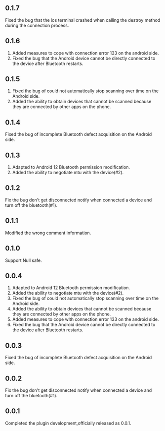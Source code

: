 ## 0.1.7
Fixed the bug that the ios terminal crashed when calling the destroy method during the connection process.

## 0.1.6
1. Added measures to cope with connection error 133 on the android side.
2. Fixed the bug that the Android device cannot be directly connected to the device after Bluetooth restarts.

## 0.1.5
1. Fixed the bug of could not automatically stop scanning over time on the Android side.
2. Added the ability to obtain devices that cannot be scanned because they are connected by other apps on the phone.

## 0.1.4
Fixed the bug of incomplete Bluetooth defect acquisition on the Android side.

## 0.1.3
1. Adapted to Android 12 Bluetooth permission modification.
2. Added the ability to negotiate mtu with the device(#2).

## 0.1.2
Fix the bug don't get disconnected notify when connected a device and turn off the bluetooth(#1).

## 0.1.1
Modified the wrong comment information.

## 0.1.0
Support Null safe.

## 0.0.4
1. Adapted to Android 12 Bluetooth permission modification.
2. Added the ability to negotiate mtu with the device(#2).
3. Fixed the bug of could not automatically stop scanning over time on the Android side.
4. Added the ability to obtain devices that cannot be scanned because they are connected by other apps on the phone.
5. Added measures to cope with connection error 133 on the android side.
6. Fixed the bug that the Android device cannot be directly connected to the device after Bluetooth restarts.


## 0.0.3
Fixed the bug of incomplete Bluetooth defect acquisition on the Android side.

## 0.0.2
Fix the bug don't get disconnected notify when connected a device and turn off the bluetooth(#1).

## 0.0.1
Completed the plugin development,officially released as 0.0.1.

